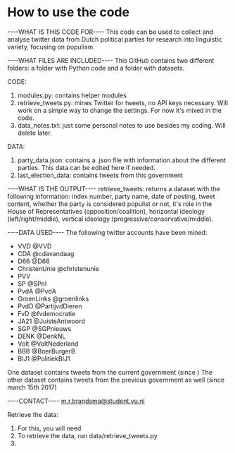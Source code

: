 # How to use the code

----WHAT IS THIS CODE FOR----
This code can be used to collect and analyse twitter data from Dutch political parties for research into linguistic variety, focusing on populism.

----WHAT FILES ARE INCLUDED----
This GitHub contains two different folders: a folder with Python code and a folder with datasets.

CODE: 
1. modules.py: contains helper modules
2. retrieve_tweets.py: mines Twitter for tweets, no API keys necessary. Will work on a simple way to change the settings. For now it's mixed in the code.
3. data_notes.txt: just some personal notes to use besides my coding. Will delete later.

DATA:
1. party_data.json: contains a .json file with information about the different parties. This data can be edited here if needed.
2. last_election_data: contains tweets from this government

----WHAT IS THE OUTPUT----
retrieve_tweets: returns a dataset with the following information: index number, party name, date of posting, tweet content, whether the party is considered populist or not, it's role in the House of Representatives (opposition/coalition), horizontal ideology (left/right/middle), vertical ideology (progressive/conservative/middle).

----DATA USED----
The following twitter accounts have been mined: 
 - VVD              @VVD
 - CDA              @cdavandaag
 - D66              @D66
 - ChristenUnie     @christenunie
 - PVV              
 - SP               @SPnl
 - PvdA             @PvdA
 - GroenLinks       @groenlinks
 - PvdD             @PartijvdDieren
 - FvD              @fvdemocratie
 - JA21             @JuisteAntwoord
 - SGP              @SGPnieuws
 - DENK             @DenkNL
 - Volt             @VoltNederland
 - BBB              @BoerBurgerB
 - BIJ1             @PolitiekBIJ1

One dataset contains tweets from the current government (since )
The other dataset contains tweets from the previous government as well (since march 15th 2017)

----CONTACT----
m.r.brandsma@student.vu.nl

Retrieve the data:
1. For this, you will need 
1. To retrieve the data, run data/retrieve_tweets.py 
2.
 
